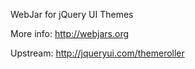 WebJar for jQuery UI Themes

More info: http://webjars.org

Upstream: http://jqueryui.com/themeroller
